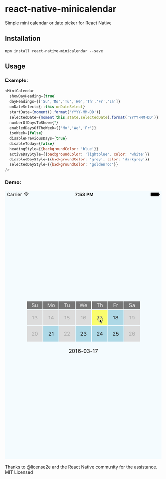 # react-native-minicalendar

Simple mini calendar or date picker for React Native

## Installation

`npm install react-native-minicalendar --save`

## Usage

### Example:

```js
<MiniCalendar
  showDayHeading={true}
  dayHeadings={['Su','Mo','Tu','We','Th','Fr','Sa']}
  onDateSelect={::this.onDateSelect}
  startDate={moment().format('YYYY-MM-DD')}
  selectedDate={moment(this.state.selectedDate).format('YYYY-MM-DD')}
  numberOfDaysToShow={7}
  enabledDaysOfTheWeek={['Mo','We','Fr']}
  isoWeek={false}
  disablePreviousDays={true}
  disableToday={false}
  headingStyle={{backgroundColor: 'blue'}}
  activeDayStyle={{backgroundColor: 'lightblue', color: 'white'}}
  disabledDayStyle={{backgroundColor: 'grey', color: 'darkgrey'}}
  selectedDayStyle={{backgroundColor: 'goldenrod'}}
/>
```

### Demo:
![Demo gif](./demo.gif)

Thanks to @license2e and the React Native community for the assistance.
MIT Licensed
